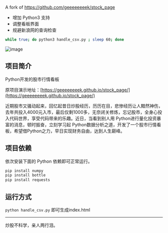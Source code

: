 
A fork of https://github.com/geeeeeeeek/stock_page

- 增加 Python3 支持
- 调整看板界面
- 规避新浪网的查询检查

```bash
while true; do python3 handle_csv.py ; sleep 60; done
```

![image](https://user-images.githubusercontent.com/929715/210698581-4c1f36c0-b69e-4df6-bef3-6147e3beb96c.png)

## 项目简介

Python开发的股市行情看板

原项目演示地址：[https://geeeeeeeek.github.io/stock_page/](https://geeeeeeeek.github.io/stock_page/)

近期股市又骚动起来，回忆起昔日炒股经历，历历在目，悲惨经历让人黯然神伤，去年共投入4000元入市，最后仅剩1000多，无奈闭关修炼，忘记股市，全身心投入代码世界，享受代码带来的乐趣。近日，当看到别人用 Python进行量化投资暴富的消息，顿时振奋，立刻学习起 Python数据分析之道，开发了一个股市行情看板，希望借Python之力，早日实现财务自由，达到人生巅峰。

## 项目依赖

依次安装下面的 Python 依赖即可正常运行。

```bash
pip install numpy
pip install bottle
pip install requests 
```

## 运行方式

`python handle_csv.py` 即可生成index.html

---

炒股不科学，亲人两行泪。
